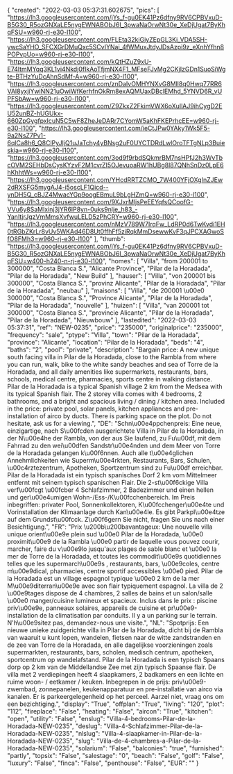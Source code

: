 {
"created": "2022-03-03 05:37:31.602675",
"pics": [
"https://lh3.googleusercontent.com/jYs_f-gu0EK41Pz6dfny9RV6CPBVxuD-B5G30_R5ozGNXaLE5nygEWNABObJ6I_3pwaNaOrwNt30e_XeDjUgat7ByKhqFSU=w960-rj-e30-l100",
"https://lh3.googleusercontent.com/FLEta32kiGiyZEpGL3Ki_VDA5SH-ywcSaYHO_SFCXGrDMuQxc5SCvIYNai_4fWMuxJtdyJDsAzpi9z_eXnhYfhn8POPvpUo=w960-rj-e30-l100",
"https://lh3.googleusercontent.com/kQtHZuZ9xU-E74ltmMYqq3KL1vi4Nkdj0fIkAoTfjmNX4F1_MFseFJvMg2CKjIzGDn1SuoSiWgte-BTHzYuDcAhnSdMf-A=w960-rj-e30-l100",
"https://lh3.googleusercontent.com/znDaIvOMHYNXvG8Mll8q0Hwq77RR6VAl8yxjiYwiNN21uOwiWfKerhfnOkRm8exAQMUaxDBclEMhd_5YNVD6R_vUPFSbAw=w960-rj-e30-l100",
"https://lh3.googleusercontent.com/Z9ZkxZ2FkimVWX6oXuIlAJ9ihCygD2EU52unBZ-hUGUkx-660ZpGygfpxIcuN5C5wF8ZheJeDARr7CYomW5aKhFKEPrhcEE=w960-rj-e30-l100",
"https://lh3.googleusercontent.com/ieCtJPw0YAky1Wk5F5-9a2NsZ7Pv1-6qlCa8h6_Q8ClPyJIjQ1uJaTchy4yBNsg2uF0UYCTDRdLwlOroTFTgNLp3Buieskia=w960-rj-e30-l100",
"https://lh3.googleusercontent.com/3od9f9rbdSQkmrBM7nsHPfJ2h3WvTbcOVM2SEHbDsCysKYzvF2M1cvrZI5OJevuoaRW1hUBg8l87QNhSnDz0LpE6hKhhtWs=w960-rj-e30-l100",
"https://lh3.googleusercontent.com/YHcdRRTZCMO_7W400YFjOXgInZJEw2dRXSFG5mygAJ4-i5oscLF1Qicd--ynDH5Q_cBJZ4MwacYGp9oogEBmuL9bLgHZmQ=w960-rj-e30-l100",
"https://lh3.googleusercontent.com/9XJxrMljsPeEEYqfsQCoofG-VVu6y8SaMlxinj3jYR6lP8yn-0uks9nlje_h83_-YanItjrJgzVmMmsXvfwuLELD5zPhCRY=w960-rj-e30-l100",
"https://lh3.googleusercontent.com/nMzV789W7IrqFw_LdRP0d6TwKvdi1EH0tRGbZKrLr8vUv5WKAd46D8Ut0ffhFf5ziRqkMmDsewwKvF3qJPCXAGwoSfO8FMh3=w960-rj-e30-l100"
],
"thumb": "https://lh3.googleusercontent.com/jYs_f-gu0EK41Pz6dfny9RV6CPBVxuD-B5G30_R5ozGNXaLE5nygEWNABObJ6I_3pwaNaOrwNt30e_XeDjUgat7ByKhqFSU=w400-h240-n-rj-e30-l100",
"homes": [
"Villa",
"from 200001 to 300000",
"Costa Blanca S.",
"Alicante Province",
"Pilar de la Horadada",
"Pilar de la Horadada",
"New Build"
],
"hauser": [
"Villa",
"von 200001 bis 300000",
"Costa Blanca S.",
"provinz Alicante",
"Pilar de la Horadada",
"Pilar de la Horadada",
"neubau"
],
"maisons": [
"Villa",
"de 200001 \u00e0 300000",
"Costa Blanca S.",
"Province Alicante",
"Pilar de la Horadada",
"Pilar de la Horadada",
"nouvelle"
],
"huizen": [
"Villa",
"van 200001 tot 300000",
"Costa Blanca S.",
"provincie Alicante",
"Pilar de la Horadada",
"Pilar de la Horadada",
"Nieuwbouw"
],
"lastedited": "2022-03-03 05:37:31",
"ref": "NEW-0235",
"price": "235000",
"originalprice": "235000",
"frequency": "sale",
"ptype": "Villa",
"town": "Pilar de la Horadada",
"province": "Alicante",
"location": "Pilar de la Horadada",
"beds": "4",
"baths": "2",
"pool": "private",
"description": "Bargain price: A new unique south facing villa in Pilar de la Horadada, close to the Rambla from where you can run, walk, bike to the white sandy beaches and sea of Torre de la Horadada, and all daily amenities like supermarkets, restaurants, bars, schools, medical centre, pharmacies, sports centre in walking distance. Pilar de la Horadada is a typical Spanish village 2 km from the Medsea with its typical Spanish flair. The 2 storey villa comes with 4 bedrooms, 2 bathrooms, and a bright and spacious living / dining / kitchen area. Included in the price: private pool, solar panels, kitchen appliances and pre-installation of airco by ducts. There is parking space on the plot. Do not hesitate, ask us for a viewing.",
"DE": "Schn\u00e4ppchenpreis: Eine neue, einzigartige, nach S\u00fcden ausgerichtete Villa in Pilar de la Horadada, in der N\u00e4he der Rambla, von der aus Sie laufend, zu Fu\u00df, mit dem Fahrrad zu den wei\u00dfen Sandstr\u00e4nden und dem Meer von Torre de la Horadada gelangen k\u00f6nnen. Auch alle t\u00e4glichen Annehmlichkeiten wie Superm\u00e4rkten, Restaurants, Bars, Schulen, \u00c4rztezentrum, Apotheken, Sportzentrum sind zu Fu\u00df erreichbar. Pilar de la Horadada ist ein typisch spanisches Dorf 2 km vom Mittelmeer entfernt mit seinem typisch spanischen Flair. Die 2-st\u00f6ckige Villa verf\u00fcgt \u00fcber 4 Schlafzimmer, 2 Badezimmer und einen hellen und ger\u00e4umigen Wohn-/Ess-/K\u00fcchenbereich. Im Preis inbegriffen: privater Pool, Sonnenkollektoren, K\u00fcchenger\u00e4te und Vorinstallation der Klimaanlage durch Kan\u00e4le. Es gibt Parkpl\u00e4tze auf dem Grundst\u00fcck. Z\u00f6gern Sie nicht, fragen Sie uns nach einer Besichtigung.",
"FR": "Prix \u200b\u200bavantageux: Une nouvelle villa unique orient\u00e9e plein sud \u00e0 Pilar de la Horadada, \u00e0 proximit\u00e9 de la Rambla \u00e0 partir de laquelle vous pouvez courir, marcher, faire du v\u00e9lo jusqu'aux plages de sable blanc et \u00e0 la mer de Torre de la Horadada, et toutes les commodit\u00e9s quotidiennes telles que les supermarch\u00e9s , restaurants, bars, \u00e9coles, centre m\u00e9dical, pharmacies, centre sportif accessibles \u00e0 pied. Pilar de la Horadada est un village espagnol typique \u00e0 2 km de la mer M\u00e9diterran\u00e9e avec son flair typiquement espagnol. La villa de 2 \u00e9tages dispose de 4 chambres, 2 salles de bains et un salon/salle \u00e0 manger/cuisine lumineux et spacieux. Inclus dans le prix : piscine priv\u00e9e, panneaux solaires, appareils de cuisine et pr\u00e9-installation de la climatisation par conduits. Il y a un parking sur le terrain. N'h\u00e9sitez pas, demandez-nous une visite.",
"NL": "Spotprijs: Een nieuwe unieke zuidgerichte villa in Pilar de la Horadada, dicht bij de Rambla van waaruit u kunt lopen, wandelen, fietsen naar de witte zandstranden en de zee van Torre de la Horadada, en alle dagelijkse voorzieningen zoals supermarkten, restaurants, bars, scholen, medisch centrum, apotheken, sportcentrum op wandelafstand. Pilar de la Horadada is een typisch Spaans dorp op 2 km van de Middellandse Zee met zijn typisch Spaanse flair. De villa met 2 verdiepingen heeft 4 slaapkamers, 2 badkamers en een lichte en ruime woon- / eetkamer / keuken. Inbegrepen in de prijs: priv\u00e9-zwembad, zonnepanelen, keukenapparatuur en pre-installatie van airco via kanalen. Er is parkeergelegenheid op het perceel. Aarzel niet, vraag ons om een bezichtiging.",
"display": "True",
"offplan": "True",
"living": "120",
"plot": "112",
"fireplace": "False",
"heating": "False",
"aircon": "True",
"kitchen": "open",
"utility": "False",
"enslug": "Villa-4-bedrooms-Pilar-de-la-Horadada-NEW-0235",
"deslug": "Villa-4-Schlafzimmer-Pilar-de-la-Horadada-NEW-0235",
"nlslug": "Villa-4-slaapkamer-in-Pilar-de-la-Horadada-NEW-0235",
"slug": "Villa-de-4-chambres-a-Pilar-de-la-Horadada-NEW-0235",
"solarium": "False",
"balconies": "true",
"furnished": "partly",
"topsix": "False",
"salestage": "0",
"beach": "False",
"golf": "False",
"luxury": "False",
"finca": "False",
"penthouse": "False",
"EUR": ""
}